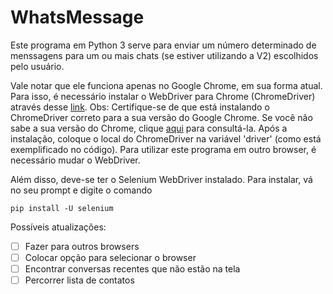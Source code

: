 # WhatsMessage

Este programa em Python 3 serve para enviar um número determinado de menssagens para um ou mais chats (se estiver utilizando a V2) escolhidos pelo usuário.

Vale notar que ele funciona apenas no Google Chrome, em sua forma atual. Para isso, é necessário instalar o WebDriver para Chrome (ChromeDriver) através desse [link](https://chromedriver.chromium.org/downloads). Obs: Certifique-se de que está instalando o ChromeDriver correto para a sua versão do Google Chrome. Se você não sabe a sua versão do Chrome, clique [aqui](chrome://settings/help) para consultá-la.
Após a instalação, coloque o local do ChromeDriver na variável 'driver' (como está exemplificado no código).
Para utilizar este programa em outro browser, é necessário mudar o WebDriver.

Além disso, deve-se ter o Selenium WebDriver instalado. Para instalar, vá no seu prompt e digite o comando 

`pip install -U selenium`

Possíveis atualizações:
- [ ] Fazer para outros browsers
- [ ] Colocar opção para selecionar o browser
- [ ] Encontrar conversas recentes que não estão na tela
- [ ] Percorrer lista de contatos
